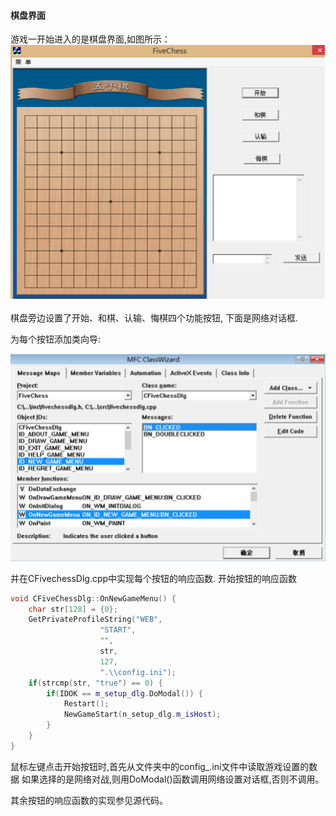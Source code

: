 #### 棋盘界面

游戏一开始进入的是棋盘界面,如图所示：
![棋盘界面](./pic/boardinterface.jpg)

棋盘旁边设置了开始、和棋、认输、悔棋四个功能按钮, 下面是网络对话框.

<div style="page-break-after: always;"></div>
为每个按钮添加类向导:

![类向导](./pic/guide.jpg)

并在CFivechessDlg.cpp中实现每个按钮的响应函数.
开始按钮的响应函数
```cpp
void CFiveChessDlg::OnNewGameMenu() {
    char str[128] = {0};
    GetPrivateProfileString("WEB",
                    "START",
                    "",
                    str,
                    127,
                    ".\\config.ini");
    if(strcmp(str, "true") == 0) {
        if(IDOK == m_setup_dlg.DoModal()) {
            Restart();
            NewGameStart(n_setup_dlg.m_isHost);
        }
    }
}
```

鼠标左键点击开始按钮时,首先从文件夹中的config_.ini文件中读取游戏设置的数据
如果选择的是网络对战,则用DoModal()函数调用网络设置对话框,否则不调用。

其余按钮的响应函数的实现参见源代码。
